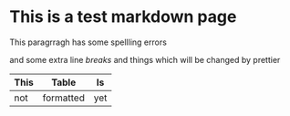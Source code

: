 # This is a test markdown page

This paragrragh has some spellling errors


and some extra line *breaks* and things which will be changed by prettier

| This | Table | Is |
| --- | --- | --- |
| not | formatted | yet |
